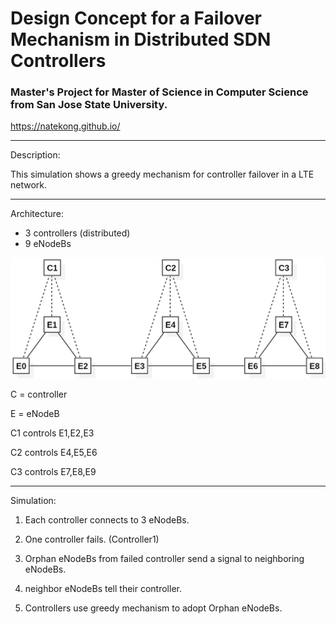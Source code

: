 # Design Concept for a Failover Mechanism in Distributed SDN Controllers

###  Master's Project for Master of Science in Computer Science from San Jose State University.
https://natekong.github.io/

___
Description:

This simulation shows a greedy mechanism for controller failover in a LTE network.

___
Architecture:
- 3 controllers (distributed)
- 9 eNodeBs

![alt text](https://github.com/NateKong/SDN-failover/blob/master/images/DN.png "System Architecture")
  
  C = controller
  
  E = eNodeB
  
  C1 controls E1,E2,E3
  
  C2 controls E4,E5,E6
  
  C3 controls E7,E8,E9

___
Simulation:

1) Each controller connects to 3 eNodeBs.

2) One controller fails. (Controller1)

3) Orphan eNodeBs from failed controller send a signal to neighboring eNodeBs.

4) neighbor eNodeBs tell their controller.

5) Controllers use greedy mechanism to adopt Orphan eNodeBs.
